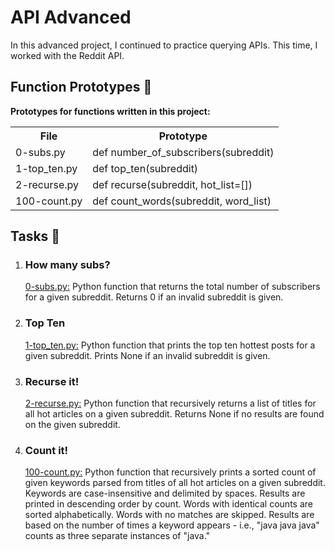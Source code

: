 <h1>API Advanced</h1>
    <p>In this advanced project, I continued to practice querying APIs. This time, I worked with the Reddit API.</p>    
    <h2>Function Prototypes 💾</h2>
    <p><strong>Prototypes for functions written in this project:</strong></p>
    <table>
        <tr>
            <th>File</th>
            <th>Prototype</th>
        </tr>
        <tr>
            <td>0-subs.py</td>
            <td>def number_of_subscribers(subreddit)</td>
        </tr>
        <tr>
            <td>1-top_ten.py</td>
            <td>def top_ten(subreddit)</td>
        </tr>
        <tr>
            <td>2-recurse.py</td>
            <td>def recurse(subreddit, hot_list=[])</td>
        </tr>
        <tr>
            <td>100-count.py</td>
            <td>def count_words(subreddit, word_list)</td>
        </tr>
    </table>
    <h2>Tasks 📃</h2>
    <ol>
        <li>
            <h3>How many subs?</h3>
            <p><a href="https://github.com/NyasimiPhilip/alx-system_engineering-devops/blob/master/0x16-api_advanced/0-subs.py">0-subs.py:</a> Python function that returns the total number of subscribers for a given subreddit. Returns 0 if an invalid subreddit is given.</p>
        </li>
        <li>
            <h3>Top Ten</h3>
            <p><a href="https://github.com/NyasimiPhilip/alx-system_engineering-devops/blob/master/0x16-api_advanced/1-top_ten.py">1-top_ten.py:</a> Python function that prints the top ten hottest posts for a given subreddit. Prints None if an invalid subreddit is given.</p>
        </li>
        <li>
            <h3>Recurse it!</h3>
            <p><a href="https://github.com/NyasimiPhilip/alx-system_engineering-devops/blob/master/0x16-api_advanced/2-recurse.py">2-recurse.py:</a> Python function that recursively returns a list of titles for all hot articles on a given subreddit. Returns None if no results are found on the given subreddit.</p>
        </li>
        <li>
            <h3>Count it!</h3>
            <p><a href="https://github.com/NyasimiPhilip/alx-system_engineering-devops/blob/master/0x16-api_advanced/100-count.py">100-count.py:</a> Python function that recursively prints a sorted count of given keywords parsed from titles of all hot articles on a given subreddit. Keywords are case-insensitive and delimited by spaces. Results are printed in descending order by count. Words with identical counts are sorted alphabetically. Words with no matches are skipped. Results are based on the number of times a keyword appears - i.e., "java java java" counts as three separate instances of "java."</p>
        </li>
    </ol>
